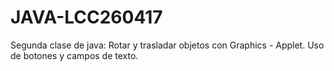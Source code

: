 # JAVA-LCC260417
Segunda clase de java:  Rotar y trasladar objetos con Graphics - Applet.
                        Uso de botones y campos de texto.
